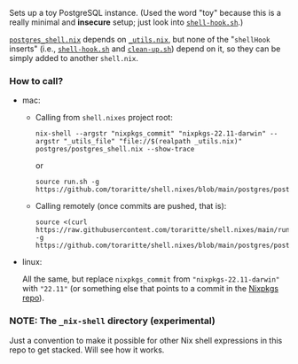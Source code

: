 Sets up a toy PostgreSQL instance. (Used the word "toy" because this is a really minimal and **insecure** setup; just look into [`shell-hook.sh`](./shell-hook.sh).)

[`postgres_shell.nix`](./postgres_shell.nix) depends on [`_utils.nix`](/_utils.nix), but none of the "`shellHook` inserts" (i.e., [`shell-hook.sh`](./shell-hook.sh) and [`clean-up.sh`](./clean-up.sh)) depend on it, so they can be simply added to another `shell.nix`.

### How to call?

+ mac:

  * Calling from `shell.nixes` project root:

    ```text
    nix-shell --argstr "nixpkgs_commit" "nixpkgs-22.11-darwin" --argstr "_utils_file" "file://$(realpath _utils.nix)" postgres/postgres_shell.nix --show-trace
    ```

    or

    ```text
    source run.sh -g https://github.com/toraritte/shell.nixes/blob/main/postgres/postgres_shell.nix
    ```

  * Calling remotely (once commits are pushed, that is):

    ```text
    source <(curl https://raw.githubusercontent.com/toraritte/shell.nixes/main/run.sh) -g https://github.com/toraritte/shell.nixes/blob/main/postgres/postgres_shell.nix
    ```

+ linux:

  All the same, but replace  `nixpkgs_commit` from `"nixpkgs-22.11-darwin"` with `"22.11"` (or something else that points to a commit in the [Nixpkgs repo](https://github.com/NixOS/nixpkgs)).


### NOTE: The `_nix-shell` directory (experimental)

Just a convention to make it possible for other Nix shell expressions in this repo to get stacked. Will see how it works.
